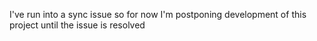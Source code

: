 I've run into a sync issue so for now I'm postponing development of this project until the issue is resolved

